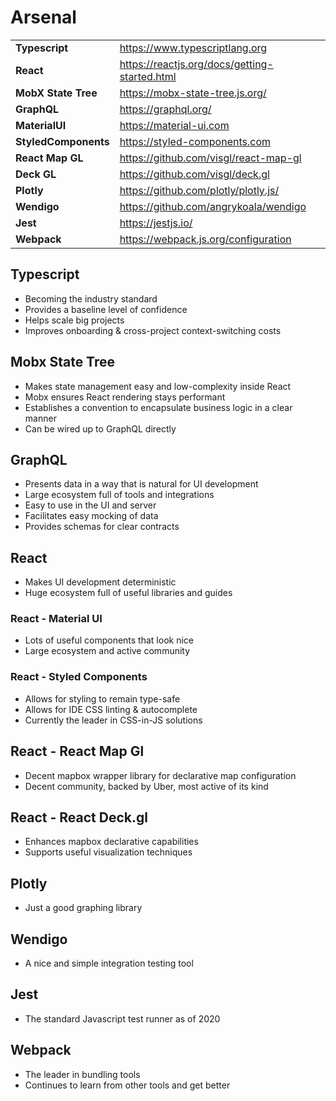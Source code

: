 # Arsenal

|                            |                                               |
| -------------------------- | --------------------------------------------- |
| **Typescript**             | https://www.typescriptlang.org                |
| **React**                  | https://reactjs.org/docs/getting-started.html |
| **MobX State Tree**        | https://mobx-state-tree.js.org/               |
| **GraphQL**                | https://graphql.org/                          |
| **MaterialUI**             | https://material-ui.com                       |
| **StyledComponents**       | https://styled-components.com                 |
| **React Map GL**           | https://github.com/visgl/react-map-gl         |
| **Deck GL**                | https://github.com/visgl/deck.gl              |
| **Plotly**                 | https://github.com/plotly/plotly.js/          |
| **Wendigo**                | https://github.com/angrykoala/wendigo         |
| **Jest**                   | https://jestjs.io/                            |
| **Webpack**                | https://webpack.js.org/configuration          |

## Typescript

- Becoming the industry standard
- Provides a baseline level of confidence
- Helps scale big projects
- Improves onboarding & cross-project context-switching costs

## Mobx State Tree

- Makes state management easy and low-complexity inside React
- Mobx ensures React rendering stays performant
- Establishes a convention to encapsulate business logic in a clear manner
- Can be wired up to GraphQL directly

## GraphQL

- Presents data in a way that is natural for UI development
- Large ecosystem full of tools and integrations
- Easy to use in the UI and server
- Facilitates easy mocking of data
- Provides schemas for clear contracts

## React

- Makes UI development deterministic
- Huge ecosystem full of useful libraries and guides

### React - Material UI

- Lots of useful components that look nice
- Large ecosystem and active community

### React - Styled Components

- Allows for styling to remain type-safe
- Allows for IDE CSS linting & autocomplete
- Currently the leader in CSS-in-JS solutions

## React - React Map Gl

- Decent mapbox wrapper library for declarative map configuration
- Decent community, backed by Uber, most active of its kind

## React - React Deck.gl

- Enhances mapbox declarative capabilities
- Supports useful visualization techniques

## Plotly

- Just a good graphing library

## Wendigo

- A nice and simple integration testing tool

## Jest

- The standard Javascript test runner as of 2020

## Webpack

- The leader in bundling tools
- Continues to learn from other tools and get better